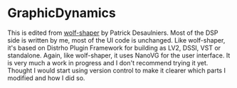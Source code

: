 # GraphicDynamics
This is edited from [wolf-shaper](https://github.com/pdesaulniers/wolf-shaper) by Patrick Desaulniers. Most of the DSP side is written by me, most of the UI code is unchanged. Like wolf-shaper, it's based on Distrho Plugin Framework for building as LV2, DSSI, VST or standalone. Again, like wolf-shaper, it uses NanoVG for the user interface. It is very much a work in progress and I don't recommend trying it yet. Thought I would start using version control to make it clearer which parts I modified and how I did so.
